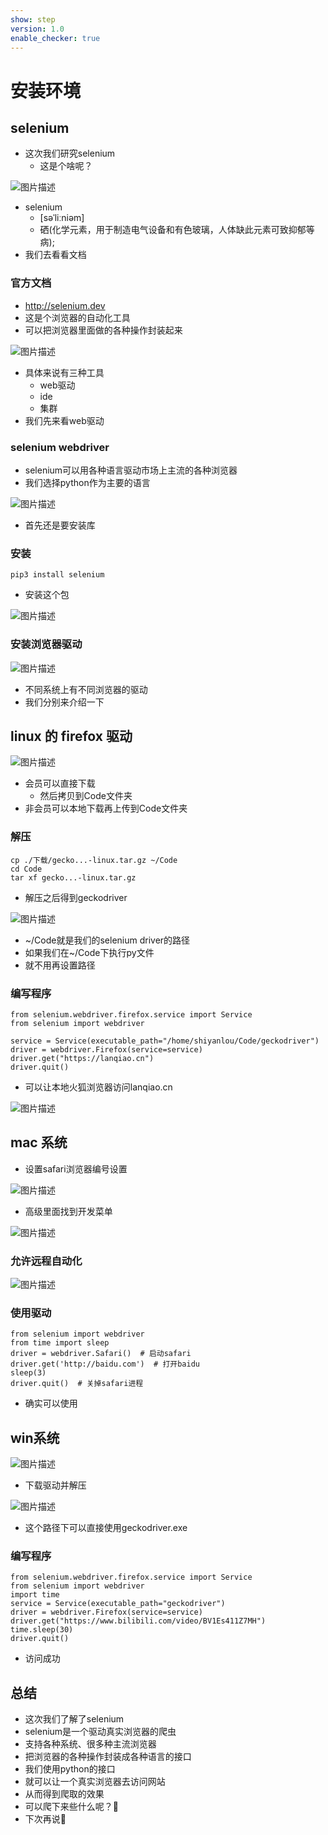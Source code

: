 ```yaml
---
show: step
version: 1.0
enable_checker: true
---
```


# 安装环境

## selenium

- 这次我们研究selenium
	- 这是个啥呢？

![图片描述](https://doc.shiyanlou.com/courses/uid1190679-20220912-1662988447606)

- selenium 	
	- [səˈliːniəm]
	- 硒(化学元素，用于制造电气设备和有色玻璃，人体缺此元素可致抑郁等病);
- 我们去看看文档

### 官方文档

- http://selenium.dev
- 这是个浏览器的自动化工具
- 可以把浏览器里面做的各种操作封装起来

![图片描述](https://doc.shiyanlou.com/courses/uid1190679-20220913-1663030859407)

- 具体来说有三种工具
	- web驱动
	- ide
	- 集群
- 我们先来看web驱动

### selenium webdriver

- selenium可以用各种语言驱动市场上主流的各种浏览器
- 我们选择python作为主要的语言

![图片描述](https://doc.shiyanlou.com/courses/uid1190679-20220913-1663031366776)

- 首先还是要安装库

### 安装

```
pip3 install selenium
```

- 安装这个包

![图片描述](https://doc.shiyanlou.com/courses/uid1190679-20220913-1663031315821)

### 安装浏览器驱动

![图片描述](https://doc.shiyanlou.com/courses/uid1190679-20220913-1663031456239)

- 不同系统上有不同浏览器的驱动
- 我们分别来介绍一下

## linux 的 firefox 驱动

![图片描述](https://doc.shiyanlou.com/courses/uid1190679-20220913-1663031729922)

- 会员可以直接下载
	- 然后拷贝到Code文件夹
- 非会员可以本地下载再上传到Code文件夹

### 解压

```
cp ./下载/gecko...-linux.tar.gz ~/Code
cd Code
tar xf gecko...-linux.tar.gz
```

- 解压之后得到geckodriver

![图片描述](https://doc.shiyanlou.com/courses/uid1190679-20220913-1663031999173)

- ~/Code就是我们的selenium driver的路径
- 如果我们在~/Code下执行py文件
- 就不用再设置路径

### 编写程序

```
from selenium.webdriver.firefox.service import Service
from selenium import webdriver

service = Service(executable_path="/home/shiyanlou/Code/geckodriver")
driver = webdriver.Firefox(service=service)
driver.get("https://lanqiao.cn")
driver.quit()
```

- 可以让本地火狐浏览器访问lanqiao.cn

![图片描述](https://doc.shiyanlou.com/courses/uid1190679-20220913-1663032402800)

## mac 系统

- 设置safari浏览器编号设置

![图片描述](https://doc.shiyanlou.com/courses/uid1190679-20220913-1663032615566)

- 高级里面找到开发菜单

![图片描述](https://doc.shiyanlou.com/courses/uid1190679-20220913-1663032640931)

### 允许远程自动化

![图片描述](https://doc.shiyanlou.com/courses/uid1190679-20220913-1663032665339)

### 使用驱动

```
from selenium import webdriver
from time import sleep
driver = webdriver.Safari()  # 启动safari
driver.get('http://baidu.com')  # 打开baidu
sleep(3)
driver.quit()  # 关掉safari进程
```

- 确实可以使用

## win系统

![图片描述](https://doc.shiyanlou.com/courses/uid1190679-20220913-1663033340485)

- 下载驱动并解压

![图片描述](https://doc.shiyanlou.com/courses/uid1190679-20220913-1663033377999)

- 这个路径下可以直接使用geckodriver.exe

### 编写程序

```
from selenium.webdriver.firefox.service import Service
from selenium import webdriver
import time
service = Service(executable_path="geckodriver")
driver = webdriver.Firefox(service=service)
driver.get("https://www.bilibili.com/video/BV1Es411Z7MH")
time.sleep(30)
driver.quit()
```

- 访问成功

## 总结

- 这次我们了解了selenium
- selenium是一个驱动真实浏览器的爬虫
- 支持各种系统、很多种主流浏览器
- 把浏览器的各种操作封装成各种语言的接口
- 我们使用python的接口
- 就可以让一个真实浏览器去访问网站
- 从而得到爬取的效果
- 可以爬下来些什么呢？🤔
- 下次再说👋